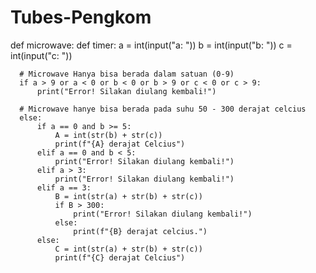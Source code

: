 # Tubes-Pengkom
  def microwave:
    def timer:
      a = int(input("a: "))
      b = int(input("b: "))
      c = int(input("c: "))
      
      # Microwave Hanya bisa berada dalam satuan (0-9)
      if a > 9 or a < 0 or b < 0 or b > 9 or c < 0 or c > 9:
          print("Error! Silakan diulang kembali!")
      
      # Microwave hanye bisa berada pada suhu 50 - 300 derajat celcius
      else:
          if a == 0 and b >= 5:
              A = int(str(b) + str(c))
              print(f"{A} derajat Celcius")
          elif a == 0 and b < 5: 
              print("Error! Silakan diulang kembali!")
          elif a > 3:
              print("Error! Silakan diulang kembali!")
          elif a == 3:
              B = int(str(a) + str(b) + str(c))
              if B > 300:
                  print("Error! Silakan diulang kembali!")
              else:
                  print(f"{B} derajat celcius.")
          else:
              C = int(str(a) + str(b) + str(c))
              print(f"{C} derajat Celcius")
  
      

